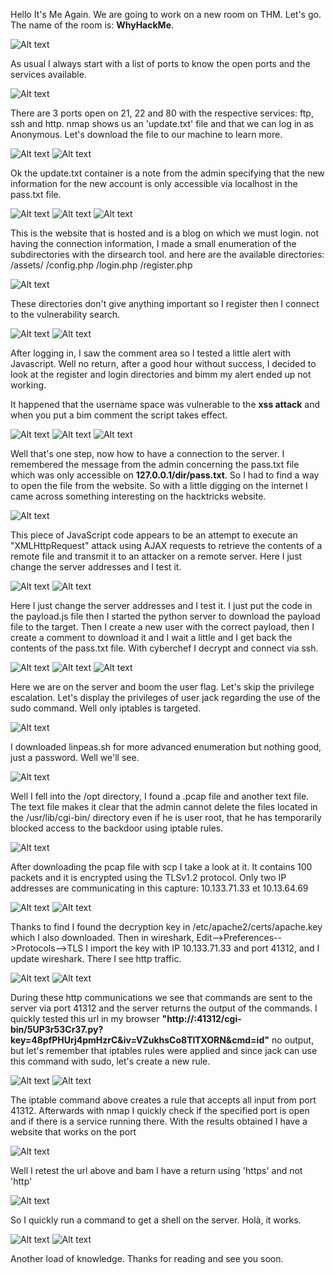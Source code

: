 Hello It's Me Again. We are going to work on a new room on THM. Let's go.
The name of the room is: **WhyHackMe**.

![Alt text](img/1.png)

As usual I always start with a list of ports to know the open ports and the services available.

![Alt text](img/whyhack1.png)

There are 3 ports open on 21, 22 and 80 with the respective services: ftp, ssh and http.
nmap shows us an 'update.txt' file and that we can log in as Anonymous. Let's download the file to our machine to learn more.

![Alt text](img/whyhack2.png)
![Alt text](img/whyhack3.png)

Ok the update.txt container is a note from the admin specifying that the new information for the new account is only accessible via localhost in the pass.txt file.

![Alt text](img/whyhack4.png)
![Alt text](img/whyhack5.png)
![Alt text](img/whyhack6.png)

This is the website that is hosted and is a blog on which we must login.
not having the connection information, I made a small enumeration of the subdirectories with the dirsearch tool. and here are the available directories:
/assets/
/config.php
/login.php
/register.php

![Alt text](img/whyhack7.png)

These directories don't give anything important so I register then I connect to the vulnerability search.

![Alt text](img/whyhack8.png)
![Alt text](img/whyhack9.png)

After logging in, I saw the comment area so I tested a little alert with Javascript. Well no return, after a good hour without success, I decided to look at the register and login directories and bimm my alert ended up not working.

It happened that the username space was vulnerable to the **xss attack** and when you put a bim comment the script takes effect.

![Alt text](img/whyhack10.png)
![Alt text](img/whyhack11.png)
![Alt text](img/whyhack12.png)

Well that's one step, now how to have a connection to the server. I remembered the message from the admin concerning the pass.txt file which was only accessible on **127.0.0.1/dir/pass.txt**. So I had to find a way to open the file from the website. So with a little digging on the internet I came across something interesting on the hacktricks website.

![Alt text](img/whyhack13.png)

This piece of JavaScript code appears to be an attempt to execute an "XMLHttpRequest" attack using AJAX requests to retrieve the contents of a remote file and transmit it to an attacker on a remote server.
Here I just change the server addresses and I test it.

![Alt text](img/whyhack14.png)
![Alt text](img/whyhack15.png)

Here I just change the server addresses and I test it.
I just put the code in the payload.js file then I started the python server to download the payload file to the target. Then I create a new user with the correct payload, then I create a comment to download it and I wait a little and I get back the contents of the pass.txt file. With cyberchef I decrypt and connect via ssh.

![Alt text](img/whyhack16.png)
![Alt text](img/whyhack17.png)
![Alt text](img/whyhack18.png)

Here we are on the server and boom the user flag.
Let's skip the privilege escalation. Let's display the privileges of user jack regarding the use of the sudo command. Well only iptables is targeted.

![Alt text](img/whyhack19.png)

I downloaded linpeas.sh for more advanced enumeration but nothing good, just a password. Well we'll see.

![Alt text](img/whyhack20.png)

Well I fell into the /opt directory, I found a .pcap file and another text file. The text file makes it clear that the admin cannot delete the files located in the /usr/lib/cgi-bin/ directory even if he is user root, that he has temporarily blocked access to the backdoor using iptable rules.

![Alt text](img/whyhack21.png)

After downloading the pcap file with scp I take a look at it. It contains 100 packets and it is encrypted using the TLSv1.2 protocol.
Only two IP addresses are communicating in this capture: 10.133.71.33 et 10.13.64.69

![Alt text](img/whyhack22.png)
![Alt text](img/whyhack23.png)

Thanks to find I found the decryption key in /etc/apache2/certs/apache.key which I also downloaded. Then in wireshark, Edit-->Preferences-->Protocols-->TLS I import the key with IP 10.133.71.33 and port 41312, and I update wireshark. There I see http traffic.

![Alt text](img/whyhack24.png)
![Alt text](img/whyhack25.png)

During these http communications we see that commands are sent to the server via port 41312 and the server returns the output of the commands.
I quickly tested this url in my browser **"http://<IP>:41312/cgi-bin/5UP3r53Cr37.py?key=48pfPHUrj4pmHzrC&iv=VZukhsCo8TlTXORN&cmd=id"** no output, but let's remember that iptables rules were applied and since jack can use this command with sudo, let's create a new rule.

![Alt text](img/whyhack26.png)
![Alt text](img/whyhack27.png)

The iptable command above creates a rule that accepts all input from port 41312.
Afterwards with nmap I quickly check if the specified port is open and if there is a service running there. With the results obtained I have a website that works on the port

![Alt text](img/whyhack28.png)

Well I retest the url above and bam I have a return using 'https' and not 'http'

![Alt text](img/whyhack29.png)

So I quickly run a command to get a shell on the server. Holà, it works.

![Alt text](img/whyhack30.png)
![Alt text](img/whyhack31.png)

Another load of knowledge. Thanks for reading and see you soon.
